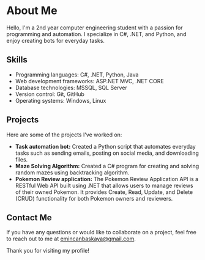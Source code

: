 # About Me

Hello, I'm a 2nd year computer engineering student with a passion for programming and automation. I specialize in C#, .NET, and Python, and enjoy creating bots for everyday tasks.

## Skills

- Programming languages: C#, .NET, Python, Java
- Web development frameworks: ASP.NET MVC, .NET CORE
- Database technologies: MSSQL, SQL Server
- Version control: Git, GitHub
- Operating systems: Windows, Linux

## Projects

Here are some of the projects I've worked on:

- **Task automation bot:** Created a Python script that automates everyday tasks such as sending emails, posting on social media, and downloading files.
- **Maze Solving Algorithm:** Created a C# program for creating and solving random mazes using backtracking algorithm.
- **Pokemon Review application:** The Pokemon Review Application API is a RESTful Web API built using .NET that allows users to manage reviews of their owned Pokemon. It provides Create, Read, Update, and Delete (CRUD) functionality for both Pokemon owners and reviewers.

## Contact Me

If you have any questions or would like to collaborate on a project, feel free to reach out to me at emincanbaskaya@gmail.com.

Thank you for visiting my profile!
